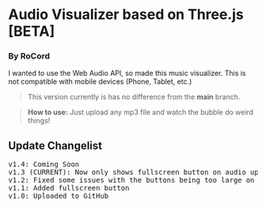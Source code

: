 # Audio Visualizer based on Three.js [BETA]
### By RoCord

I wanted to use the Web Audio API, so made this music visualizer. This is not compatible with mobile devices (Phone, Tablet, etc.)

> This version currently is has no difference from the **main** branch.
<!-- > Current beta version: **1.3**. -->

> **How to use:** Just upload any mp3 file and watch the bubble do weird things!

## Update Changelist
<pre>
v1.4: Coming Soon
v1.3 (CURRENT): Now only shows fullscreen button on audio upload
v1.2: Fixed some issues with the buttons being too large on some devices
v1.1: Added fullscreen button
v1.0: Uploaded to GitHub
</pre>

